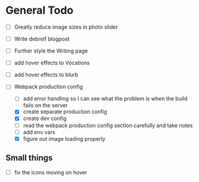 # General Todo

- [ ] Greatly reduce image sizes in photo slider
- [ ] Write debreif blogpost
- [ ] Further style the Writing page
- [ ] add hover effects to Vocations
- [ ] add hover effects to blurb

- [ ] Webpack production config
    - [ ] add error handling so I can see what the problem is when the build fails on the server
    - [x] create separate production config
    - [x] create dev config
    - [ ] read the webpack production config section carefully and take notes
    - [ ] add env vars
    - [x] figure out image loading properly

## Small things
- [ ] fix the icons moving on hover
